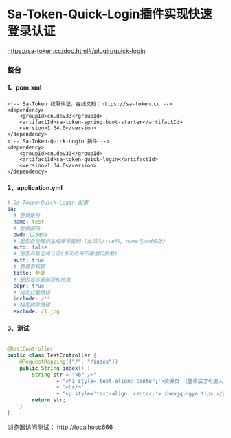 # Sa-Token-Quick-Login插件实现快速登录认证

https://sa-token.cc/doc.html#/plugin/quick-login

### 整合

#### 1、pom.xml

```
<!-- Sa-Token 权限认证，在线文档：https://sa-token.cc -->
<dependency>
    <groupId>cn.dev33</groupId>
    <artifactId>sa-token-spring-boot-starter</artifactId>
    <version>1.34.0</version>
</dependency>
<!-- Sa-Token-Quick-Login 插件 -->
<dependency>
    <groupId>cn.dev33</groupId>
    <artifactId>sa-token-quick-login</artifactId>
    <version>1.34.0</version>
</dependency>
```

#### 2、application.yml

```yml
# Sa-Token-Quick-Login 配置
sa:
  # 登录账号
  name: test
  # 登录密码
  pwd: 123456
  # 是否自动随机生成账号密码 (此项为true时, name与pwd失效)
  auto: false
  # 是否开启全局认证(关闭后将不再强行拦截)
  auth: true
  # 登录页标题
  title: 登录
  # 是否显示底部版权信息
  copr: true
  # 指定拦截路径
  include: /**
  # 指定排除路径
  exclude: /1.jpg
```

#### 3、测试

```java

@RestController
public class TestController {
    @RequestMapping({"/", "/index"})
    public String index() {
        String str = "<br />"
                + "<h1 style='text-align: center;'>资源页 （登录后才可进入本页面） </h1>"
                + "<hr/>"
                + "<p style='text-align: center;'> zhengqingya tips </p>";
        return str;
    }
}
```

浏览器访问测试： http://localhost:666
